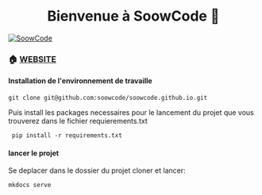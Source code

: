 <h1 align="center">Bienvenue à SoowCode 👋</h1>
<p>
  <a href="https://soowcode.github.io/" target="_blank">
    <img alt="SoowCode" src="https://img.shields.io/badge/website-yes-brightgreen.svg" />
  </a>
  
</p>

### 🏠 [WEBSITE](https://soowcode.github.io/)


#### Installation de l'environnement de travaille
```
git clone git@github.com:soowcode/soowcode.github.io.git

```
Puis install les packages necessaires pour le lancement du projet que vous trouverez dans le fichier requierements.txt

```
 pip install -r requirements.txt  
```

#### lancer le projet

Se deplacer dans le dossier du projet cloner et lancer:
```
mkdocs serve
```


